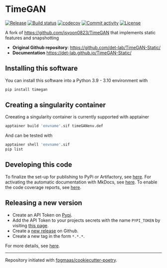 # TimeGAN

[![Release](https://img.shields.io/github/v/release/det-lab/TimeGAN-Static)](https://img.shields.io/github/v/release/det-lab/TimeGAN-Static)
[![Build status](https://img.shields.io/github/actions/workflow/status/det-lab/TimeGAN-Static/main.yml?branch=main)](https://github.com/det-lab/TimeGAN-Static/actions/workflows/main.yml?query=branch%3Amain)
[![codecov](https://codecov.io/gh/det-lab/TimeGAN-Static/branch/main/graph/badge.svg)](https://codecov.io/gh/det-lab/TimeGAN-Static)
[![Commit activity](https://img.shields.io/github/commit-activity/m/det-lab/TimeGAN-Static)](https://img.shields.io/github/commit-activity/m/det-lab/TimeGAN-Static)
[![License](https://img.shields.io/github/license/det-lab/timegan-static)](https://img.shields.io/github/license/det-lab/timegan-static)

A fork of https://github.com/jsyoon0823/TimeGAN that implements static features and snapshotting

- **Original Github repository**: <https://github.com/det-lab/TimeGAN-Static/>
- **Documentation** <https://det-lab.github.io/TimeGAN-Static/>

## Installing this software

You can install this software into a Python 3.9 - 3.10 environment with

```bash
pip install timegan
```
## Creating a singularity container
Creeating a singularity container is currently supported with apptainer

```bash
apptainer build 'envname'.sif timeGANenv.def
```

And can be tested with 
```bash
apptainer shell 'envname'.sif
pip list
```

## Developing this code

To finalize the set-up for publishing to PyPi or Artifactory, see [here](https://fpgmaas.github.io/cookiecutter-poetry/features/publishing/#set-up-for-pypi).
For activating the automatic documentation with MkDocs, see [here](https://fpgmaas.github.io/cookiecutter-poetry/features/mkdocs/#enabling-the-documentation-on-github).
To enable the code coverage reports, see [here](https://fpgmaas.github.io/cookiecutter-poetry/features/codecov/).

## Releasing a new version

- Create an API Token on [Pypi](https://pypi.org/).
- Add the API Token to your projects secrets with the name `PYPI_TOKEN` by visiting [this page](https://github.com/det-lab/TimeGAN-Static/settings/secrets/actions/new).
- Create a [new release](https://github.com/det-lab/TimeGAN-Static/releases/new) on Github.
- Create a new tag in the form `*.*.*`.

For more details, see [here](https://fpgmaas.github.io/cookiecutter-poetry/features/cicd/#how-to-trigger-a-release).

---

Repository initiated with [fpgmaas/cookiecutter-poetry](https://github.com/fpgmaas/cookiecutter-poetry).
